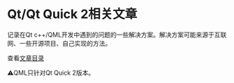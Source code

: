 # Qt/Qt Quick 2相关文章
记录在Qt c++/QML开发中遇到的问题的一些解决方案。解决方案可能来源于互联网、一些开源项目、自己实现的方法。

查看[文章目录](./src)

:warning:QML只针对Qt Quick 2版本。
